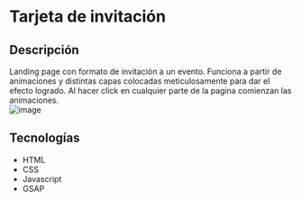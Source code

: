 # Tarjeta de invitación
## Descripción
Landing page con formato de invitación a un evento. Funciona a partir de animaciones y distintas capas colocadas meticulosamente para dar el efecto logrado.
Al hacer click en cualquier parte de la pagina comienzan las animaciones. </br>
![image](https://github.com/Ednesor/tarjeta-aa/assets/77041457/b2f703ef-3766-48cc-8bc0-53c5b1c80e38) </br>
## Tecnologías
* HTML
* CSS
* Javascript
* GSAP
